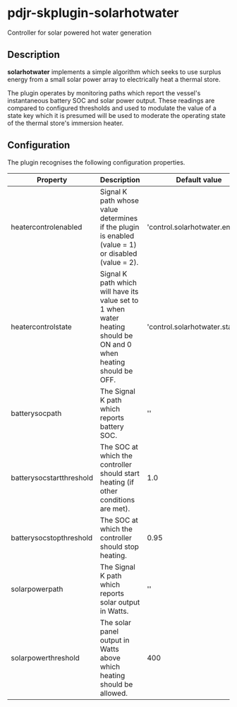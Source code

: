 # pdjr-skplugin-solarhotwater

Controller for solar powered hot water generation

## Description

**solarhotwater** implements a simple algorithm which seeks to use
surplus energy from a small solar power array to electrically heat
a thermal store.

The plugin operates by monitoring paths which report the vessel's
instantaneous battery SOC and solar power output.
These readings are compared to configured thresholds and used to
modulate the value of a state key which it is presumed will be
used to moderate the operating state of the thermal store's
immersion heater.

## Configuration

The plugin recognises the following configuration properties.

Property                 | Description | Default value
------------------------ | --- | ---
heatercontrolenabled     | Signal K path whose value determines if the plugin is enabled (value = 1) or disabled (value = 2). | 'control.solarhotwater.enabled'
heatercontrolstate       | Signal K path which will have its value set to 1 when water heating should be ON and 0 when heating should be OFF. | 'control.solarhotwater.state'
batterysocpath           | The Signal K path which reports battery SOC. | ''
batterysocstartthreshold | The SOC at which the controller should start heating (if other conditions are met). | 1.0
batterysocstopthreshold  | The SOC at which the controller should stop heating. | 0.95
solarpowerpath           | The Signal K path which reports solar output in Watts. | ''
solarpowerthreshold      | The solar panel output in Watts above which heating should be allowed. | 400

